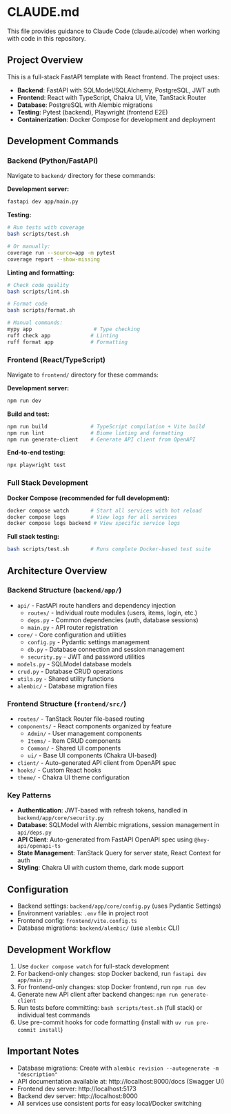 # CLAUDE.md

This file provides guidance to Claude Code (claude.ai/code) when working with code in this repository.

## Project Overview

This is a full-stack FastAPI template with React frontend. The project uses:
- **Backend**: FastAPI with SQLModel/SQLAlchemy, PostgreSQL, JWT auth
- **Frontend**: React with TypeScript, Chakra UI, Vite, TanStack Router
- **Database**: PostgreSQL with Alembic migrations
- **Testing**: Pytest (backend), Playwright (frontend E2E)
- **Containerization**: Docker Compose for development and deployment

## Development Commands

### Backend (Python/FastAPI)
Navigate to `backend/` directory for these commands:

**Development server:**
```bash
fastapi dev app/main.py
```

**Testing:**
```bash
# Run tests with coverage
bash scripts/test.sh

# Or manually:
coverage run --source=app -m pytest
coverage report --show-missing
```

**Linting and formatting:**
```bash
# Check code quality
bash scripts/lint.sh

# Format code
bash scripts/format.sh

# Manual commands:
mypy app                    # Type checking
ruff check app             # Linting
ruff format app            # Formatting
```

### Frontend (React/TypeScript)
Navigate to `frontend/` directory for these commands:

**Development server:**
```bash
npm run dev
```

**Build and test:**
```bash
npm run build              # TypeScript compilation + Vite build
npm run lint               # Biome linting and formatting
npm run generate-client    # Generate API client from OpenAPI
```

**End-to-end testing:**
```bash
npx playwright test
```

### Full Stack Development

**Docker Compose (recommended for full development):**
```bash
docker compose watch       # Start all services with hot reload
docker compose logs        # View logs for all services
docker compose logs backend # View specific service logs
```

**Full stack testing:**
```bash
bash scripts/test.sh       # Runs complete Docker-based test suite
```

## Architecture Overview

### Backend Structure (`backend/app/`)
- `api/` - FastAPI route handlers and dependency injection
  - `routes/` - Individual route modules (users, items, login, etc.)
  - `deps.py` - Common dependencies (auth, database sessions)
  - `main.py` - API router registration
- `core/` - Core configuration and utilities
  - `config.py` - Pydantic settings management
  - `db.py` - Database connection and session management
  - `security.py` - JWT and password utilities
- `models.py` - SQLModel database models
- `crud.py` - Database CRUD operations
- `utils.py` - Shared utility functions
- `alembic/` - Database migration files

### Frontend Structure (`frontend/src/`)
- `routes/` - TanStack Router file-based routing
- `components/` - React components organized by feature
  - `Admin/` - User management components
  - `Items/` - Item CRUD components
  - `Common/` - Shared UI components
  - `ui/` - Base UI components (Chakra UI-based)
- `client/` - Auto-generated API client from OpenAPI spec
- `hooks/` - Custom React hooks
- `theme/` - Chakra UI theme configuration

### Key Patterns
- **Authentication**: JWT-based with refresh tokens, handled in `backend/app/core/security.py`
- **Database**: SQLModel with Alembic migrations, session management in `api/deps.py`
- **API Client**: Auto-generated from FastAPI OpenAPI spec using `@hey-api/openapi-ts`
- **State Management**: TanStack Query for server state, React Context for auth
- **Styling**: Chakra UI with custom theme, dark mode support

## Configuration

- Backend settings: `backend/app/core/config.py` (uses Pydantic Settings)
- Environment variables: `.env` file in project root
- Frontend config: `frontend/vite.config.ts`
- Database migrations: `backend/alembic/` (use `alembic` CLI)

## Development Workflow

1. Use `docker compose watch` for full-stack development
2. For backend-only changes: stop Docker backend, run `fastapi dev app/main.py`
3. For frontend-only changes: stop Docker frontend, run `npm run dev`
4. Generate new API client after backend changes: `npm run generate-client`
5. Run tests before committing: `bash scripts/test.sh` (full stack) or individual test commands
6. Use pre-commit hooks for code formatting (install with `uv run pre-commit install`)

## Important Notes

- Database migrations: Create with `alembic revision --autogenerate -m "description"`
- API documentation available at: http://localhost:8000/docs (Swagger UI)
- Frontend dev server: http://localhost:5173
- Backend dev server: http://localhost:8000
- All services use consistent ports for easy local/Docker switching